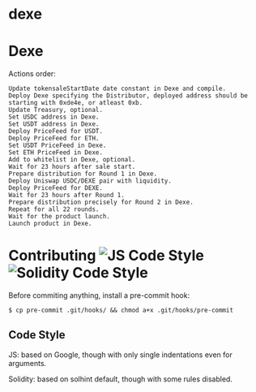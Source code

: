 # dexe

# Dexe

Actions order:
```
Update tokensaleStartDate date constant in Dexe and compile.
Deploy Dexe specifying the Distributor, deployed address should be starting with 0xde4e, or atleast 0xb.
Update Treasury, optional.
Set USDC address in Dexe.
Set USDT address in Dexe.
Deploy PriceFeed for USDT.
Deploy PriceFeed for ETH.
Set USDT PriceFeed in Dexe.
Set ETH PriceFeed in Dexe.
Add to whitelist in Dexe, optional.
Wait for 23 hours after sale start.
Prepare distribution for Round 1 in Dexe.
Deploy Uniswap USDC/DEXE pair with liquidity.
Deploy PriceFeed for DEXE.
Wait for 23 hours after Round 1.
Prepare distribution precisely for Round 2 in Dexe.
Repeat for all 22 rounds.
Wait for the product launch.
Launch product in Dexe.
```

# Contributing ![JS Code Style](https://img.shields.io/badge/js--style-extends--google-green.svg 'JS Code Style') ![Solidity Code Style](https://img.shields.io/badge/sol--style-ambisafe-red.svg 'Solidity Code Style')

Before commiting anything, install a pre-commit hook:

```
$ cp pre-commit .git/hooks/ && chmod a+x .git/hooks/pre-commit
```

## Code Style

JS: based on Google, though with only single indentations even for arguments.

Solidity: based on solhint default, though with some rules disabled.
